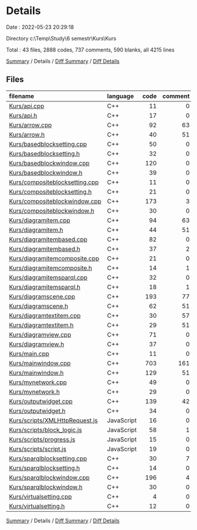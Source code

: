 # Details

Date : 2022-05-23 20:29:18

Directory c:\Temp\Study\6 semestr\Kurs\Kurs

Total : 43 files,  2888 codes, 737 comments, 590 blanks, all 4215 lines

[Summary](results.md) / Details / [Diff Summary](diff.md) / [Diff Details](diff-details.md)

## Files
| filename | language | code | comment | blank | total |
| :--- | :--- | ---: | ---: | ---: | ---: |
| [Kurs/api.cpp](/Kurs/api.cpp) | C++ | 11 | 0 | 5 | 16 |
| [Kurs/api.h](/Kurs/api.h) | C++ | 17 | 0 | 7 | 24 |
| [Kurs/arrow.cpp](/Kurs/arrow.cpp) | C++ | 92 | 63 | 18 | 173 |
| [Kurs/arrow.h](/Kurs/arrow.h) | C++ | 40 | 51 | 11 | 102 |
| [Kurs/basedblocksetting.cpp](/Kurs/basedblocksetting.cpp) | C++ | 50 | 0 | 14 | 64 |
| [Kurs/basedblocksetting.h](/Kurs/basedblocksetting.h) | C++ | 32 | 0 | 7 | 39 |
| [Kurs/basedblockwindow.cpp](/Kurs/basedblockwindow.cpp) | C++ | 120 | 0 | 16 | 136 |
| [Kurs/basedblockwindow.h](/Kurs/basedblockwindow.h) | C++ | 39 | 0 | 14 | 53 |
| [Kurs/compositeblocksetting.cpp](/Kurs/compositeblocksetting.cpp) | C++ | 11 | 0 | 8 | 19 |
| [Kurs/compositeblocksetting.h](/Kurs/compositeblocksetting.h) | C++ | 21 | 0 | 6 | 27 |
| [Kurs/compositeblockwindow.cpp](/Kurs/compositeblockwindow.cpp) | C++ | 173 | 3 | 29 | 205 |
| [Kurs/compositeblockwindow.h](/Kurs/compositeblockwindow.h) | C++ | 30 | 0 | 7 | 37 |
| [Kurs/diagramitem.cpp](/Kurs/diagramitem.cpp) | C++ | 94 | 63 | 19 | 176 |
| [Kurs/diagramitem.h](/Kurs/diagramitem.h) | C++ | 44 | 51 | 11 | 106 |
| [Kurs/diagramitembased.cpp](/Kurs/diagramitembased.cpp) | C++ | 82 | 0 | 20 | 102 |
| [Kurs/diagramitembased.h](/Kurs/diagramitembased.h) | C++ | 37 | 2 | 6 | 45 |
| [Kurs/diagramitemcomposite.cpp](/Kurs/diagramitemcomposite.cpp) | C++ | 21 | 0 | 4 | 25 |
| [Kurs/diagramitemcomposite.h](/Kurs/diagramitemcomposite.h) | C++ | 14 | 1 | 6 | 21 |
| [Kurs/diagramitemsparql.cpp](/Kurs/diagramitemsparql.cpp) | C++ | 32 | 0 | 6 | 38 |
| [Kurs/diagramitemsparql.h](/Kurs/diagramitemsparql.h) | C++ | 18 | 1 | 6 | 25 |
| [Kurs/diagramscene.cpp](/Kurs/diagramscene.cpp) | C++ | 193 | 77 | 24 | 294 |
| [Kurs/diagramscene.h](/Kurs/diagramscene.h) | C++ | 62 | 51 | 15 | 128 |
| [Kurs/diagramtextitem.cpp](/Kurs/diagramtextitem.cpp) | C++ | 30 | 57 | 7 | 94 |
| [Kurs/diagramtextitem.h](/Kurs/diagramtextitem.h) | C++ | 29 | 51 | 12 | 92 |
| [Kurs/diagramview.cpp](/Kurs/diagramview.cpp) | C++ | 71 | 0 | 13 | 84 |
| [Kurs/diagramview.h](/Kurs/diagramview.h) | C++ | 37 | 0 | 9 | 46 |
| [Kurs/main.cpp](/Kurs/main.cpp) | C++ | 11 | 0 | 5 | 16 |
| [Kurs/mainwindow.cpp](/Kurs/mainwindow.cpp) | C++ | 703 | 161 | 135 | 999 |
| [Kurs/mainwindow.h](/Kurs/mainwindow.h) | C++ | 129 | 51 | 19 | 199 |
| [Kurs/mynetwork.cpp](/Kurs/mynetwork.cpp) | C++ | 49 | 0 | 13 | 62 |
| [Kurs/mynetwork.h](/Kurs/mynetwork.h) | C++ | 29 | 0 | 7 | 36 |
| [Kurs/outputwidget.cpp](/Kurs/outputwidget.cpp) | C++ | 139 | 42 | 23 | 204 |
| [Kurs/outputwidget.h](/Kurs/outputwidget.h) | C++ | 34 | 0 | 9 | 43 |
| [Kurs/scripts/XMLHttpRequest.js](/Kurs/scripts/XMLHttpRequest.js) | JavaScript | 16 | 0 | 4 | 20 |
| [Kurs/scripts/block_logic.js](/Kurs/scripts/block_logic.js) | JavaScript | 58 | 1 | 5 | 64 |
| [Kurs/scripts/progress.js](/Kurs/scripts/progress.js) | JavaScript | 15 | 0 | 3 | 18 |
| [Kurs/scripts/script.js](/Kurs/scripts/script.js) | JavaScript | 19 | 0 | 7 | 26 |
| [Kurs/sparqlblocksetting.cpp](/Kurs/sparqlblocksetting.cpp) | C++ | 30 | 7 | 8 | 45 |
| [Kurs/sparqlblocksetting.h](/Kurs/sparqlblocksetting.h) | C++ | 14 | 0 | 7 | 21 |
| [Kurs/sparqlblockwindow.cpp](/Kurs/sparqlblockwindow.cpp) | C++ | 196 | 4 | 29 | 229 |
| [Kurs/sparqlblockwindow.h](/Kurs/sparqlblockwindow.h) | C++ | 30 | 0 | 8 | 38 |
| [Kurs/virtualsetting.cpp](/Kurs/virtualsetting.cpp) | C++ | 4 | 0 | 3 | 7 |
| [Kurs/virtualsetting.h](/Kurs/virtualsetting.h) | C++ | 12 | 0 | 5 | 17 |

[Summary](results.md) / Details / [Diff Summary](diff.md) / [Diff Details](diff-details.md)